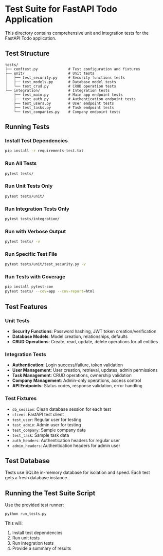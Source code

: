 # Test Suite for FastAPI Todo Application

This directory contains comprehensive unit and integration tests for the FastAPI Todo application.

## Test Structure

```
tests/
├── conftest.py              # Test configuration and fixtures
├── unit/                    # Unit tests
│   ├── test_security.py     # Security functions tests
│   ├── test_models.py       # Database model tests
│   └── test_crud.py         # CRUD operation tests
└── integration/             # Integration tests
    ├── test_main.py         # Main app endpoint tests
    ├── test_auth.py         # Authentication endpoint tests
    ├── test_users.py        # User endpoint tests
    ├── test_tasks.py        # Task endpoint tests
    └── test_companies.py    # Company endpoint tests
```

## Running Tests

### Install Test Dependencies
```bash
pip install -r requirements-test.txt
```

### Run All Tests
```bash
pytest tests/
```

### Run Unit Tests Only
```bash
pytest tests/unit/
```

### Run Integration Tests Only
```bash
pytest tests/integration/
```

### Run with Verbose Output
```bash
pytest tests/ -v
```

### Run Specific Test File
```bash
pytest tests/unit/test_security.py -v
```

### Run Tests with Coverage
```bash
pip install pytest-cov
pytest tests/ --cov=app --cov-report=html
```

## Test Features

### Unit Tests
- **Security Functions**: Password hashing, JWT token creation/verification
- **Database Models**: Model creation, relationships, defaults
- **CRUD Operations**: Create, read, update, delete operations for all entities

### Integration Tests
- **Authentication**: Login success/failure, token validation
- **User Management**: User creation, retrieval, updates, admin permissions
- **Task Management**: CRUD operations, ownership validation
- **Company Management**: Admin-only operations, access control
- **API Endpoints**: Status codes, response validation, error handling

### Test Fixtures
- `db_session`: Clean database session for each test
- `client`: FastAPI test client
- `test_user`: Regular user for testing
- `test_admin`: Admin user for testing
- `test_company`: Sample company data
- `test_task`: Sample task data
- `auth_headers`: Authentication headers for regular user
- `admin_headers`: Authentication headers for admin user

## Test Database

Tests use SQLite in-memory database for isolation and speed. Each test gets a fresh database instance.

## Running the Test Suite Script

Use the provided test runner:
```bash
python run_tests.py
```

This will:
1. Install test dependencies
2. Run unit tests
3. Run integration tests
4. Provide a summary of results